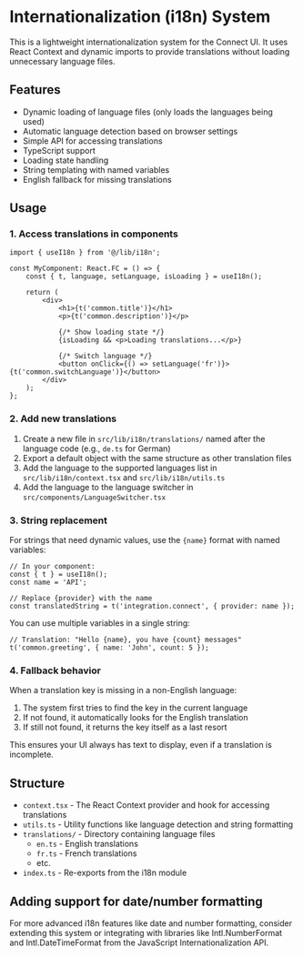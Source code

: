 # Internationalization (i18n) System

This is a lightweight internationalization system for the Connect UI. It uses React Context and dynamic imports to provide translations without loading unnecessary language files.

## Features

- Dynamic loading of language files (only loads the languages being used)
- Automatic language detection based on browser settings
- Simple API for accessing translations
- TypeScript support
- Loading state handling
- String templating with named variables
- English fallback for missing translations

## Usage

### 1. Access translations in components

```tsx
import { useI18n } from '@/lib/i18n';

const MyComponent: React.FC = () => {
    const { t, language, setLanguage, isLoading } = useI18n();

    return (
        <div>
            <h1>{t('common.title')}</h1>
            <p>{t('common.description')}</p>

            {/* Show loading state */}
            {isLoading && <p>Loading translations...</p>}

            {/* Switch language */}
            <button onClick={() => setLanguage('fr')}>{t('common.switchLanguage')}</button>
        </div>
    );
};
```

### 2. Add new translations

1. Create a new file in `src/lib/i18n/translations/` named after the language code (e.g., `de.ts` for German)
2. Export a default object with the same structure as other translation files
3. Add the language to the supported languages list in `src/lib/i18n/context.tsx` and `src/lib/i18n/utils.ts`
4. Add the language to the language switcher in `src/components/LanguageSwitcher.tsx`

### 3. String replacement

For strings that need dynamic values, use the `{name}` format with named variables:

```tsx
// In your component:
const { t } = useI18n();
const name = 'API';

// Replace {provider} with the name
const translatedString = t('integration.connect', { provider: name });
```

You can use multiple variables in a single string:

```tsx
// Translation: "Hello {name}, you have {count} messages"
t('common.greeting', { name: 'John', count: 5 });
```

### 4. Fallback behavior

When a translation key is missing in a non-English language:

1. The system first tries to find the key in the current language
2. If not found, it automatically looks for the English translation
3. If still not found, it returns the key itself as a last resort

This ensures your UI always has text to display, even if a translation is incomplete.

## Structure

- `context.tsx` - The React Context provider and hook for accessing translations
- `utils.ts` - Utility functions like language detection and string formatting
- `translations/` - Directory containing language files
    - `en.ts` - English translations
    - `fr.ts` - French translations
    - etc.
- `index.ts` - Re-exports from the i18n module

## Adding support for date/number formatting

For more advanced i18n features like date and number formatting, consider extending this system or integrating with libraries like Intl.NumberFormat and Intl.DateTimeFormat from the JavaScript Internationalization API.
